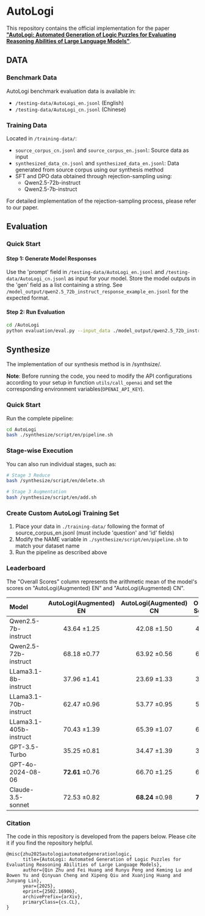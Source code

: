 # AutoLogi

This repository contains the official implementation for the paper [**"AutoLogi: Automated Generation of Logic Puzzles for Evaluating Reasoning Abilities of Large Language Models"**](https://arxiv.org/abs/2502.16906).

## DATA

### Benchmark Data
AutoLogi benchmark evaluation data is available in:
- `/testing-data/AutoLogi_en.jsonl` (English)
- `/testing-data/AutoLogi_cn.jsonl` (Chinese)

### Training Data
Located in `/training-data/`:
- `source_corpus_cn.jsonl` and `source_corpus_en.jsonl`: Source data as input
- `synthesized_data_cn.jsonl` and `synthesized_data_en.jsonl`: Data generated from source corpus using our synthesis method
- SFT and DPO data obtained through rejection-sampling using:
  - Qwen2.5-72b-instruct
  - Qwen2.5-7b-instruct

For detailed implementation of the rejection-sampling process, please refer to our paper.

## Evaluation

### Quick Start

#### Step 1: Generate Model Responses
Use the 'prompt' field in `/testing-data/AutoLogi_en.jsonl` and `/testing-data/AutoLogi_cn.jsonl` as input for your model. Store the model outputs in the 'gen' field as a list containing a string. See `/model_output/qwen2.5_72b_instruct_response_example_en.jsonl` for the expected format.

#### Step 2: Run Evaluation
```bash
cd /AutoLogi
python evaluation/eval.py --input_data ./model_output/qwen2.5_72b_instruct_response_example_en.jsonl --output_dir ./eval_results/
```
## Synthesize
The implementation of our synthesis method is in /synthsize/.

**Note**: Before running the code, you need to modify the API configurations according to your setup in function `utils/call_openai` and set the corresponding environment variables(`OPENAI_API_KEY`).

### Quick Start

Run the complete pipeline:
```bash
cd AutoLogi 
bash ./synthesize/script/en/pipeline.sh
```

### Stage-wise Execution

You can also run individual stages, such as:

```bash
# Stage 3 Reduce
bash /synthesize/script/en/delete.sh

# Stage 3 Augmentation  
bash /synthesize/script/en/add.sh
```

### Create Custom AutoLogi Training Set

1. Place your data in  `./training-data/` following the format of source_corpus_en.jsonl (must include 'question' and 'id' fields)
2. Modify the NAME variable in `./synthesize/script/en/pipeline.sh` to match your dataset name
3. Run the pipeline as described above

### Leaderboard
The "Overall Scores" column represents the arithmetic mean of the model's scores on "AutoLogi(Augmented) EN" and "AutoLogi(Augmented) CN".

| **Model**                 | **AutoLogi(Augmented) EN** | **AutoLogi(Augmented) CN** | **Overall Scores** |
|:--------------------------|:--------------------------:|:--------------------------:|:------------------:|
| Qwen2.5-7b-instruct       | 43.64 ±1.25                | 42.08 ±1.50                | 42.86              |
| Qwen2.5-72b-instruct      | 68.18 ±0.77                | 63.92 ±0.56                | 66.05              |
| LLama3.1-8b-instruct      | 37.96 ±1.41                | 23.69 ±1.33                | 30.83              |
| LLama3.1-70b-instruct     | 62.47 ±0.96                | 53.77 ±0.95                | 58.12              |
| LLama3.1-405b-instruct    | 70.43 ±1.39                | 65.39 ±1.07                | 67.91              |
| GPT-3.5-Turbo             | 35.25 ±0.81                | 34.47 ±1.39                | 34.86              |
| GPT-4o-2024-08-06         | **72.61** ±0.76            | 66.70 ±1.25                | 69.66              |
| Claude-3.5-sonnet         | 72.53 ±0.82                | **68.24** ±0.98                | **70.39**          |


### Citation

The code in this repository is developed from the papers below. Please cite it if you find the repository helpful.
```
@misc{zhu2025autologiautomatedgenerationlogic,
      title={AutoLogi: Automated Generation of Logic Puzzles for Evaluating Reasoning Abilities of Large Language Models}, 
      author={Qin Zhu and Fei Huang and Runyu Peng and Keming Lu and Bowen Yu and Qinyuan Cheng and Xipeng Qiu and Xuanjing Huang and Junyang Lin},
      year={2025},
      eprint={2502.16906},
      archivePrefix={arXiv},
      primaryClass={cs.CL},
}
```